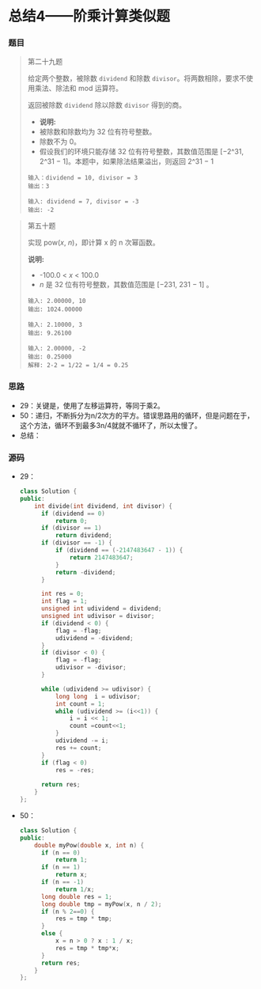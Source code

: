 # 总结4——阶乘计算类似题

### 题目

> 第二十九题
>
> 给定两个整数，被除数 `dividend` 和除数 `divisor`。将两数相除，要求不使用乘法、除法和 mod 运算符。
>
> 返回被除数 `dividend` 除以除数 `divisor` 得到的商。
>
> - **说明:**
> - 被除数和除数均为 32 位有符号整数。
> - 除数不为 0。
> - 假设我们的环境只能存储 32 位有符号整数，其数值范围是 [−2^31,  2^31 − 1]。本题中，如果除法结果溢出，则返回 2^31 − 1
>
> ```
> 输入：dividend = 10, divisor = 3
> 输出：3
> 
> 输入: dividend = 7, divisor = -3
> 输出: -2
> ```

> 第五十题
>
> 实现 pow(*x*, *n*)，即计算 x 的 n 次幂函数。
>
> **说明:**
>
> - -100.0 < *x* < 100.0
> - *n* 是 32 位有符号整数，其数值范围是 [−231, 231 − 1] 。
>
> ```
> 输入: 2.00000, 10
> 输出: 1024.00000
> 
> 输入: 2.10000, 3
> 输出: 9.26100
> 
> 输入: 2.00000, -2
> 输出: 0.25000
> 解释: 2-2 = 1/22 = 1/4 = 0.25
> ```

### 思路

* 29：关键是，使用了左移运算符，等同于乘2。
* 50：递归，不断拆分为n/2次方的平方。错误思路用的循环，但是问题在于，这个方法，循环不到最多3n/4就就不循环了，所以太慢了。
* 总结：

### 源码

* 29：

  ```c++
  class Solution {
  public:
      int divide(int dividend, int divisor) {
  		if (dividend == 0)
  			return 0;
  		if (divisor == 1) 
  			return dividend;			
  		if (divisor == -1) {
  			if (dividend == (-2147483647 - 1)) {
  				return 2147483647;
  			}				
  			return -dividend;
  		}			
  
  		int res = 0;
  		int flag = 1;
  		unsigned int udividend = dividend;
  		unsigned int udivisor = divisor;
  		if (dividend < 0) {
  			flag = -flag;
  			udividend = -dividend;
  		}
  		if (divisor < 0) {
  			flag = -flag;
  			udivisor = -divisor;
  		}
  
  		while (udividend >= udivisor) {
  			long long  i = udivisor;
  			int count = 1;
  			while (udividend >= (i<<1)) {
  				i = i << 1;
  				count =count<<1;
  			}
  			udividend -= i;
  			res += count;
  		}
  		if (flag < 0)
  			res = -res;
  		
  		return res;
      }
  };
  ```

* 50：

  ```c++
  class Solution {
  public:
      double myPow(double x, int n) {
  		if (n == 0)
  			return 1;
  		if (n == 1)
  			return x;
  		if (n == -1)
  			return 1/x;
  		long double res = 1;
  		long double tmp = myPow(x, n / 2);
  		if (n % 2==0) {
  			res = tmp * tmp;
  		}
  		else {
  			x = n > 0 ? x : 1 / x;
  			res = tmp * tmp*x;
  		}
  		return res;       
      }
  };
  ```
